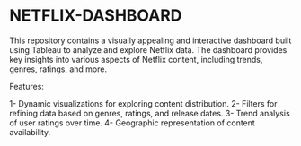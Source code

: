 # NETFLIX-DASHBOARD
This repository contains a visually appealing and interactive dashboard built using Tableau to analyze and explore Netflix data. The dashboard provides key insights into various aspects of Netflix content, including trends, genres, ratings, and more.

Features:

1- Dynamic visualizations for exploring content distribution.
2- Filters for refining data based on genres, ratings, and release dates.
3- Trend analysis of user ratings over time.
4- Geographic representation of content availability.
